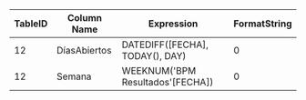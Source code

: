 | TableID | Column Name  | Expression                       | FormatString |
| ------- | ------------ | -------------------------------- | ------------ |
| 12      | DíasAbiertos | DATEDIFF([FECHA], TODAY(), DAY)  | 0            |
| 12      | Semana       | WEEKNUM('BPM Resultados'[FECHA]) | 0            |
